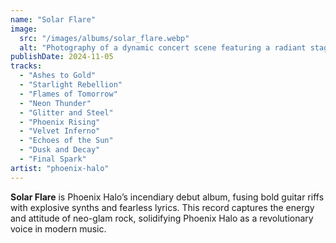 ```yaml
---
name: "Solar Flare"
image:
  src: "/images/albums/solar_flare.webp"
  alt: "Photography of a dynamic concert scene featuring a radiant stage with glowing orange and yellow lights resembling solar flares, dramatic smoke effects, and a striking androgynous figure performing with a guitar."
publishDate: 2024-11-05
tracks:
  - "Ashes to Gold"
  - "Starlight Rebellion"
  - "Flames of Tomorrow"
  - "Neon Thunder"
  - "Glitter and Steel"
  - "Phoenix Rising"
  - "Velvet Inferno"
  - "Echoes of the Sun"
  - "Dusk and Decay"
  - "Final Spark"
artist: "phoenix-halo"
---
```


**Solar Flare** is Phoenix Halo’s incendiary debut album, fusing bold guitar riffs with explosive synths and fearless lyrics. This record captures the energy and attitude of neo-glam rock, solidifying Phoenix Halo as a revolutionary voice in modern music.
